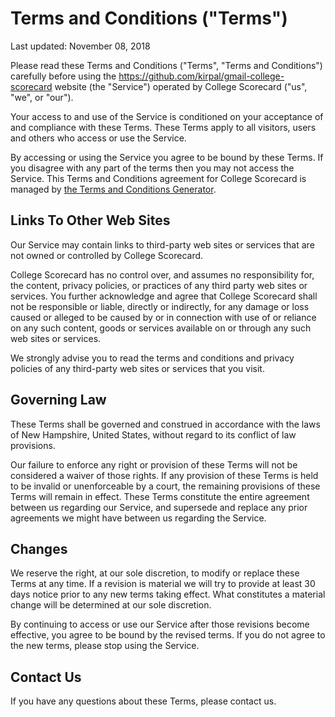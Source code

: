 # Terms and Conditions ("Terms")

Last updated: November 08, 2018

Please read these Terms and Conditions ("Terms", "Terms and Conditions") carefully before using the https://github.com/kirpal/gmail-college-scorecard website (the "Service") operated by College Scorecard ("us", "we", or "our").

Your access to and use of the Service is conditioned on your acceptance of and compliance with these Terms. These Terms apply to all visitors, users and others who access or use the Service.

By accessing or using the Service you agree to be bound by these Terms. If you disagree with any part of the terms then you may not access the Service. This Terms and Conditions agreement for College Scorecard is managed by [the Terms and Conditions Generator](https://termsfeed.com/terms-conditions/generator/).

## Links To Other Web Sites

Our Service may contain links to third-party web sites or services that are not owned or controlled by College Scorecard.

College Scorecard has no control over, and assumes no responsibility for, the content, privacy policies, or practices of any third party web sites or services. You further acknowledge and agree that College Scorecard shall not be responsible or liable, directly or indirectly, for any damage or loss caused or alleged to be caused by or in connection with use of or reliance on any such content, goods or services available on or through any such web sites or services.

We strongly advise you to read the terms and conditions and privacy policies of any third-party web sites or services that you visit.

## Governing Law

These Terms shall be governed and construed in accordance with the laws of New Hampshire, United States, without regard to its conflict of law provisions.

Our failure to enforce any right or provision of these Terms will not be considered a waiver of those rights. If any provision of these Terms is held to be invalid or unenforceable by a court, the remaining provisions of these Terms will remain in effect. These Terms constitute the entire agreement between us regarding our Service, and supersede and replace any prior agreements we might have between us regarding the Service.

## Changes

We reserve the right, at our sole discretion, to modify or replace these Terms at any time. If a revision is material we will try to provide at least 30 days notice prior to any new terms taking effect. What constitutes a material change will be determined at our sole discretion.

By continuing to access or use our Service after those revisions become effective, you agree to be bound by the revised terms. If you do not agree to the new terms, please stop using the Service.

## Contact Us

If you have any questions about these Terms, please contact us.